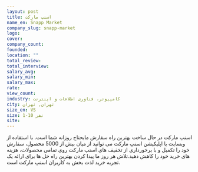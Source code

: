 ```yaml
---
layout: post
title: اسنپ مارکت
name_en: Snapp Market
company_slug: snapp-market
logo: 
cover: 
company_count:
founded:
location: ""
total_review: 
total_interview: 
salary_avg: 
salary_min: 
salary_max: 
rate: 
view_count: 
industry: کامپیوتر، فناوری اطلاعات و اینترنت
city: تهران, تهران
size_en: VS
size: 1-10 نفر
site: 
---
```


اسنپ مارکت در حال ساخت بهترین راه سفارش مایحتاج روزانه شما است. با استفاده از وبسایت یا اپلیکیشن اسنپ مارکت می توانید از میان بیش از 5000 محصول، سفارش خود را تکمیل و با برخورداری از تخفیف های اسنپ مارکت روی تمامی محصولات، هزینه های خرید خود را کاهش دهید.تلاش هر روز ما پیدا کردن بهترین راه حل ها برای ارائه یک تجربه خرید لذت بخش به کاربران اسنپ مارکت است.

